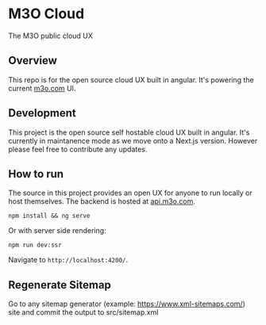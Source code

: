 # M3O Cloud

The M3O public cloud UX

## Overview

This repo is for the open source cloud UX built in angular. It's powering the current [m3o.com](https://m3o.com) UI.

## Development

This project is the open source self hostable cloud UX built in angular. It's currently in maintanence mode as we move onto a Next.js version. 
However please feel free to contribute any updates.

## How to run

The source in this project provides an open UX for anyone to run locally or host themselves. The backend is hosted at [api.m3o.com](https://api.m3o.com).

```
npm install && ng serve
```

Or with server side rendering:

```
npm run dev:ssr
```

Navigate to `http://localhost:4200/`.

## Regenerate Sitemap

Go to any sitemap generator (example: https://www.xml-sitemaps.com/) site and commit the output to src/sitemap.xml
